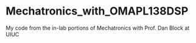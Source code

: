 # Mechatronics_with_OMAPL138DSP
My code from the in-lab portions of Mechatronics with Prof. Dan Block at UIUC
